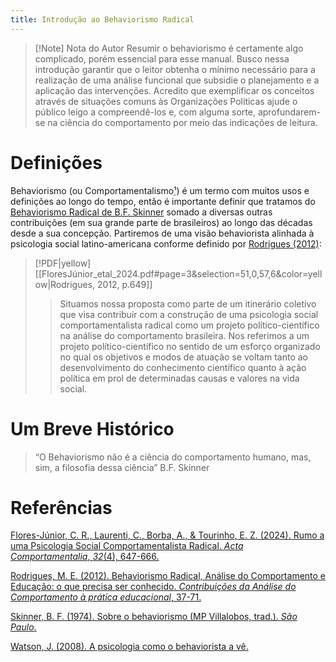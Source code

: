 ```yaml
---
title: Introdução ao Behaviorismo Radical
---
```

> [!Note] Nota do Autor
> Resumir o behaviorismo é certamente algo complicado, porém essencial para esse manual. Busco nessa introdução garantir que o leitor obtenha o mínimo necessário para a realização de uma análise funcional que subsidie o planejamento e a aplicação das intervenções. Acredito que exemplificar os conceitos através de situações comuns às Organizações Políticas ajude o público leigo a compreendê-los e, com alguma sorte, aprofundarem-se na ciência do comportamento por meio das indicações de leitura. 
# Definições
Behaviorismo (ou Comportamentalismo<abbr title="Que na minha opinião é grande demais pra ser usado de forma prática, infelizmente.">¹</abbr>) é um termo com muitos usos e definições ao longo do tempo, então é importante definir que tratamos do [Behaviorismo Radical de B.F. Skinner](Skinner_1974.pdf) somado a diversas outras contribuições (em sua grande parte de brasileiros) ao longo das décadas desde a sua concepção. Partiremos de uma visão behaviorista alinhada à psicologia social latino-americana conforme definido por [Rodrigues (2012)](FloresJúnior_etal_2024.pdf):
> [!PDF|yellow] [[FloresJúnior_etal_2024.pdf#page=3&selection=51,0,57,6&color=yellow|Rodrigues, 2012, p.649]]
> > Situamos nossa proposta como parte de um itinerário coletivo que visa contribuir com a construção de uma psicologia social comportamentalista radical como um projeto político-científico na análise do comportamento brasileira. Nos referimos a um projeto político-científico no sentido de um esforço organizado no qual os objetivos e modos de atuação se voltam tanto ao desenvolvimento do conhecimento científico quanto à ação política em prol de determinadas causas e valores na vida social.
# Um Breve Histórico
> “O Behaviorismo não é a ciência do comportamento humano, mas, sim, a filosofia dessa ciência” B.F. Skinner

# Referências
[Flores-Júnior, C. R., Laurenti, C., Borba, A., & Tourinho, E. Z. (2024). Rumo a uma Psicologia Social Comportamentalista Radical. _Acta Comportamentalia_, _32_(4), 647-666.](FloresJúnior_etal_2024.pdf)

[Rodrigues, M. E. (2012). Behaviorismo Radical, Análise do Comportamento e Educação: o que precisa ser conhecido. _Contribuições da Análise do Comportamento à prática educacional_, 37-71.](Rodrigues_2012.pdf)

[Skinner, B. F. (1974). Sobre o behaviorismo (MP Villalobos, trad.). _São Paulo_.](Skinner_1974.pdf)

[Watson, J. (2008). A psicologia como o behaviorista a vê.](Watson_2008.pdf)